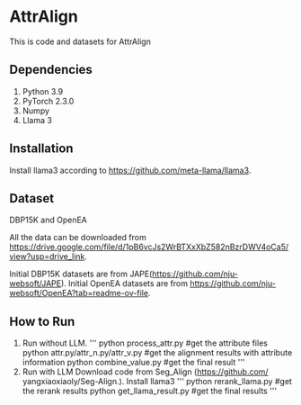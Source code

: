 # AttrAlign
This is code and datasets for AttrAlign

## Dependencies

1. Python 3.9
2. PyTorch 2.3.0
3. Numpy
4. Llama 3
## Installation

Install llama3 according to https://github.com/meta-llama/llama3. 
## Dataset
DBP15K and OpenEA

All the data can be downloaded from https://drive.google.com/file/d/1pB6vcJs2WrBTXxXbZ582nBzrDWV4oCa5/view?usp=drive_link.

Initial DBP15K datasets are from JAPE(https://github.com/nju-websoft/JAPE). Initial OpenEA datasets are from https://github.com/nju-websoft/OpenEA?tab=readme-ov-file.

## How to Run

1. Run without LLM.
   '''
   python process_attr.py #get the attribute files
   python attr.py/attr_n.py/attr_v.py #get the alignment results with attribute information
   python combine_value.py #get the final result
   '''
2. Run with LLM
   Download code from Seg_Align (https://github.com/ yangxiaoxiaoly/Seg-Align.).
   Install llama3
   '''
   python rerank_llama.py #get the rerank results
   python get_llama_result.py #get the final results
   '''

   
   



   








